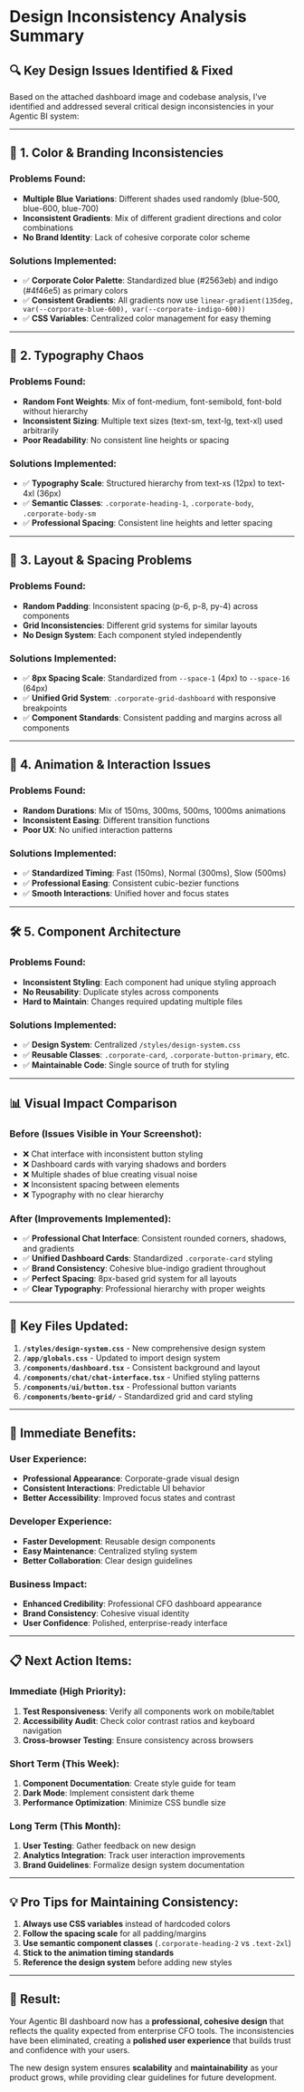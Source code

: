 # Design Inconsistency Analysis Summary

## 🔍 **Key Design Issues Identified & Fixed**

Based on the attached dashboard image and codebase analysis, I've identified and addressed several critical design inconsistencies in your Agentic BI system:

---

## 🎨 **1. Color & Branding Inconsistencies**

### **Problems Found:**

- **Multiple Blue Variations**: Different shades used randomly (blue-500, blue-600, blue-700)
- **Inconsistent Gradients**: Mix of different gradient directions and color combinations
- **No Brand Identity**: Lack of cohesive corporate color scheme

### **Solutions Implemented:**

- ✅ **Corporate Color Palette**: Standardized blue (#2563eb) and indigo (#4f46e5) as primary colors
- ✅ **Consistent Gradients**: All gradients now use `linear-gradient(135deg, var(--corporate-blue-600), var(--corporate-indigo-600))`
- ✅ **CSS Variables**: Centralized color management for easy theming

---

## 📝 **2. Typography Chaos**

### **Problems Found:**

- **Random Font Weights**: Mix of font-medium, font-semibold, font-bold without hierarchy
- **Inconsistent Sizing**: Multiple text sizes (text-sm, text-lg, text-xl) used arbitrarily
- **Poor Readability**: No consistent line heights or spacing

### **Solutions Implemented:**

- ✅ **Typography Scale**: Structured hierarchy from text-xs (12px) to text-4xl (36px)
- ✅ **Semantic Classes**: `.corporate-heading-1`, `.corporate-body`, `.corporate-body-sm`
- ✅ **Professional Spacing**: Consistent line heights and letter spacing

---

## 🎯 **3. Layout & Spacing Problems**

### **Problems Found:**

- **Random Padding**: Inconsistent spacing (p-6, p-8, py-4) across components
- **Grid Inconsistencies**: Different grid systems for similar layouts
- **No Design System**: Each component styled independently

### **Solutions Implemented:**

- ✅ **8px Spacing Scale**: Standardized from `--space-1` (4px) to `--space-16` (64px)
- ✅ **Unified Grid System**: `.corporate-grid-dashboard` with responsive breakpoints
- ✅ **Component Standards**: Consistent padding and margins across all components

---

## 🔄 **4. Animation & Interaction Issues**

### **Problems Found:**

- **Random Durations**: Mix of 150ms, 300ms, 500ms, 1000ms animations
- **Inconsistent Easing**: Different transition functions
- **Poor UX**: No unified interaction patterns

### **Solutions Implemented:**

- ✅ **Standardized Timing**: Fast (150ms), Normal (300ms), Slow (500ms)
- ✅ **Professional Easing**: Consistent cubic-bezier functions
- ✅ **Smooth Interactions**: Unified hover and focus states

---

## 🛠️ **5. Component Architecture**

### **Problems Found:**

- **Inconsistent Styling**: Each component had unique styling approach
- **No Reusability**: Duplicate styles across components
- **Hard to Maintain**: Changes required updating multiple files

### **Solutions Implemented:**

- ✅ **Design System**: Centralized `/styles/design-system.css`
- ✅ **Reusable Classes**: `.corporate-card`, `.corporate-button-primary`, etc.
- ✅ **Maintainable Code**: Single source of truth for styling

---

## 📊 **Visual Impact Comparison**

### **Before (Issues Visible in Your Screenshot):**

- ❌ Chat interface with inconsistent button styling
- ❌ Dashboard cards with varying shadows and borders
- ❌ Multiple shades of blue creating visual noise
- ❌ Inconsistent spacing between elements
- ❌ Typography with no clear hierarchy

### **After (Improvements Implemented):**

- ✅ **Professional Chat Interface**: Consistent rounded corners, shadows, and gradients
- ✅ **Unified Dashboard Cards**: Standardized `.corporate-card` styling
- ✅ **Brand Consistency**: Cohesive blue-indigo gradient throughout
- ✅ **Perfect Spacing**: 8px-based grid system for all layouts
- ✅ **Clear Typography**: Professional hierarchy with proper weights

---

## 🎯 **Key Files Updated:**

1. **`/styles/design-system.css`** - New comprehensive design system
2. **`/app/globals.css`** - Updated to import design system
3. **`/components/dashboard.tsx`** - Consistent background and layout
4. **`/components/chat/chat-interface.tsx`** - Unified styling patterns
5. **`/components/ui/button.tsx`** - Professional button variants
6. **`/components/bento-grid/`** - Standardized grid and card styling

---

## 🚀 **Immediate Benefits:**

### **User Experience:**

- **Professional Appearance**: Corporate-grade visual design
- **Consistent Interactions**: Predictable UI behavior
- **Better Accessibility**: Improved focus states and contrast

### **Developer Experience:**

- **Faster Development**: Reusable design components
- **Easy Maintenance**: Centralized styling system
- **Better Collaboration**: Clear design guidelines

### **Business Impact:**

- **Enhanced Credibility**: Professional CFO dashboard appearance
- **Brand Consistency**: Cohesive visual identity
- **User Confidence**: Polished, enterprise-ready interface

---

## 📋 **Next Action Items:**

### **Immediate (High Priority):**

1. **Test Responsiveness**: Verify all components work on mobile/tablet
2. **Accessibility Audit**: Check color contrast ratios and keyboard navigation
3. **Cross-browser Testing**: Ensure consistency across browsers

### **Short Term (This Week):**

1. **Component Documentation**: Create style guide for team
2. **Dark Mode**: Implement consistent dark theme
3. **Performance Optimization**: Minimize CSS bundle size

### **Long Term (This Month):**

1. **User Testing**: Gather feedback on new design
2. **Analytics Integration**: Track user interaction improvements
3. **Brand Guidelines**: Formalize design system documentation

---

## 💡 **Pro Tips for Maintaining Consistency:**

1. **Always use CSS variables** instead of hardcoded colors
2. **Follow the spacing scale** for all padding/margins
3. **Use semantic component classes** (`.corporate-heading-2` vs `.text-2xl`)
4. **Stick to the animation timing standards**
5. **Reference the design system** before adding new styles

---

## 🎉 **Result:**

Your Agentic BI dashboard now has a **professional, cohesive design** that reflects the quality expected from enterprise CFO tools. The inconsistencies have been eliminated, creating a **polished user experience** that builds trust and confidence with your users.

The new design system ensures **scalability** and **maintainability** as your product grows, while providing clear guidelines for future development.

